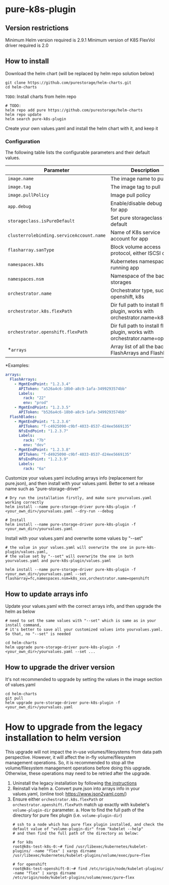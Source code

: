 # pure-k8s-plugin

## Version restrictions

Minimum Helm version required is 2.9.1
Minimum version of K8S FlexVol driver required is 2.0

## How to install

Download the helm chart (will be replaced by helm repo solution below)
```
git clone https://github.com/purestorage/helm-charts.git
cd helm-charts
```

`TODO`: Install charts from helm repo
```
# TODO:
helm repo add pure https://github.com/purestorage/helm-charts
helm repo update
helm search pure-k8s-plugin
```

Create your own values.yaml and install the helm chart with it, and keep it

### Configuration

The following table lists the configurable parameters and their default values.

|             Parameter       |            Description             |                    Default                |
|-----------------------------|------------------------------------|-------------------------------------------|
| `image.name`                | The image name       to pull from  | `purestorage/k8s`                 |
| `image.tag`                 | The image tag to pull              | `latest`                                  |
| `image.pullPolicy`          | Image pull policy                  | `IfNotPresent`                            |
| `app.debug`                 | Enable/disable debug mode for app  | `false`                                  |
| `storageclass.isPureDefault`| Set pure storageclass to the default | `false`       |
| `clusterrolebinding.serviceAccount.name`| Name of K8s service account for app | `default`                    |
| `flasharray.sanType`        | Block volume access protocol, either ISCSI or FC | `ISCSI`                      |
| `namespaces.k8s`            | Kubernetes namespace for running app | `default`                    |
| `namespaces.nsm`            | Namespace of the backend storages  | `k8s`                                     |
| `orchestrator.name`         | Orchestrator type, such as openshift, k8s | `k8s`                              |
| `orchestrator.k8s.flexPath` | Dir full path to install flex plugin, works with orchestrator.name=k8s | `/usr/libexec/kubernetes/kubelet-plugins/volume/exec/pure~flex` |
| `orchestrator.openshift.flexPath` | Dir full path to install flex plugin, works with orchestrator.name=openshift | `/etc/origin/node/kubelet-plugins/volume/exec/pure~flex` |
| *`arrays`                    | Array list of all the backend FlashArrays and FlashBlades | must be set by user, see an example below                |

*Examples:
```yaml
arrays:
  FlashArrays:
    - MgmtEndPoint: "1.2.3.4"
      APIToken: "a526a4c6-18b0-a8c9-1afa-3499293574bb"
      Labels:
        rack: "22"
        env: "prod"
    - MgmtEndPoint: "1.2.3.5"
      APIToken: "b526a4c6-18b0-a8c9-1afa-3499293574bb"
  FlashBlades:
    - MgmtEndPoint: "1.2.3.6"
      APIToken: "T-c4925090-c9bf-4033-8537-d24ee5669135"
      NfsEndPoint: "1.2.3.7"
      Labels:
        rack: "7b"
        env: "dev"
    - MgmtEndPoint: "1.2.3.8"
      APIToken: "T-d4925090-c9bf-4033-8537-d24ee5669135"
      NfsEndPoint: "1.2.3.9"
      Labels:
        rack: "6a"
```

Customize your values.yaml including arrays info (replacement for pure.json), and then install with your values.yaml. Better to set a release name such as "pure-storage-driver"
```
# Dry run the installation firstly, and make sure yourvalues.yaml working correctly
helm install --name pure-storage-driver pure-k8s-plugin -f <your_own_dir>/yourvalues.yaml --dry-run --debug

# Install
helm install --name pure-storage-driver pure-k8s-plugin -f <your_own_dir>/yourvalues.yaml
```

Install with your values.yaml and overwrite some values by "--set"
```
# the value in your values.yaml will overwrite the one in pure-k8s-plugin/values.yaml,
# the value set by "--set" will overwrite the one in both yourvalues.yaml and pure-k8s-plugin/values.yaml

helm install --name pure-storage-driver pure-k8s-plugin -f <your_own_dir>/yourvalues.yaml --set flasharray=fc,namespaces.nsm=k8s_xxx,orchestrator.name=openshift
```

## How to update arrays info

Update your values.yaml with the correct arrays info, and then upgrade the helm as below
```
# need to set the same values with "--set" which is same as in your install command,
# it's better to save all your customized values into yourvalues.yaml. So that, no "--set" is needed

cd helm-charts
helm upgrade pure-storage-driver pure-k8s-plugin -f <your_own_dir>/yourvalues.yaml --set ...
```

## How to upgrade the driver version

It's not recommended to upgrade by setting the values in the image section of values.yaml
```
cd helm-charts
git pull
helm upgrade pure-storage-driver pure-k8s-plugin -f <your_own_dir>/yourvalues.yaml
```

# How to upgrade from the legacy installation to helm version

This upgrade will not impact the in-use volumes/filesystems from data path perspective. However, it will affect the in-fly volume/filesystem management operations. So, it is recommended to stop all the volume/filesystem management operations before doing this upgrade. Otherwise, these operations may need to be retried after the upgrade.

1. Uninstall the legacy installation by following [the instructions](https://hub.docker.com/r/purestorage/k8s/)
2. Reinstall via helm
    a. Convert pure.json into arrays info in your values.yaml, (online tool: https://www.json2yaml.com/)
3. Ensure either `orchestrator.k8s.flexPath` or `orchestrator.openshift.flexPath` match up exactly with kubelet's `volume-plugin-dir` parameter. 
    a. How to find the full path of the directory for pure flex plugin (i.e. `volume-plugin-dir`) 
    ```
    # ssh to a node which has pure flex plugin installed, and check the default value of "volume-plugin-dir" from "kubelet --help"
    # and then find the full path of the directory as below:

    # for k8s
    root@k8s-test-k8s-0:~# find /usr/libexec/kubernetes/kubelet-plugins/ -name "flex" | xargs dirname
    /usr/libexec/kubernetes/kubelet-plugins/volume/exec/pure~flex
    
    # for openshift
    root@k8s-test-openshift-0:~# find /etc/origin/node/kubelet-plugins/ -name "flex" | xargs dirname
    /etc/origin/node/kubelet-plugins/volume/exec/pure~flex
    ```
